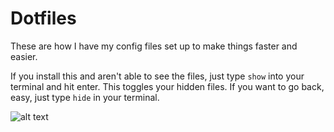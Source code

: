 Dotfiles
================

These are how I have my config files set up to make things faster and easier.

If you install this and aren't able to see the files, just type `show` into your
terminal and hit enter.  This toggles your hidden files.  If you want to go back,
easy, just type `hide` in your terminal.



![alt text][github]

[github]: https://github.com/alex-cory/fasthacks/blob/master/dotfiles/dotfiles.png "dotfiles"
